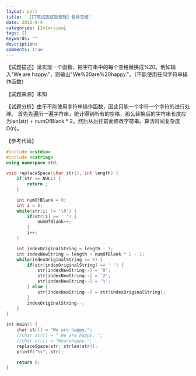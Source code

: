 ```yaml
---
layout: post
title: '【IT笔试面试题整理】替换空格'
date: 2012-9-4
categories: [Interview]
tags: []
keywords: ""
description: 
comments: true
---
```

【试题描述】请实现一个函数，把字符串中的每个空格替换成%20。例如输入"We are happy."，则输出"We%20are%20happy."。（不能使用任何字符串操作函数）

【试题来源】未知

【试题分析】由于不能使用字符串操作函数，因此只能一个字符一个字符的进行处理。 首先先遍历一遍字符串，统计得到所有的空格，那么替换后的字符串长度应 为len(str) + numOfBlank * 2。然后从后往前面修改字符串。算法时间复杂度O(n)。

【参考代码】

``` cpp 
#include <cstdio>
#include <cstring>
using namespace std;

void replaceSpace(char str[], int length) {
	if(str == NULL) {
		return ;
	}

	int numOfBlank = 0;
	int i = 0;
	while(str[i] != '\0') {
		if(str[i] == ' ') {
			numOfBlank++;
		}
		i++;
	}

	int indexOriginalString = length - 1;
	int indexNewString = length + numOfBlank * 2 - 1;
	while(indexOriginalString >= 0) {
		if(str[indexOriginalString] == ' ') {
			str[indexNewString--] = '0';
			str[indexNewString--] = '2';
			str[indexNewString--] = '%';
		} else {
			str[indexNewString--] = str[indexOriginalString];
		}
		indexOriginalString--;
	}
}

int main() {
	char str[] = "We are happy.";
	//char str[] = " We are happy. ";
	//char str[] = "Wearehappy.";
	replaceSpace(str, strlen(str));
	printf("%s", str);

	return 0;
}
```
